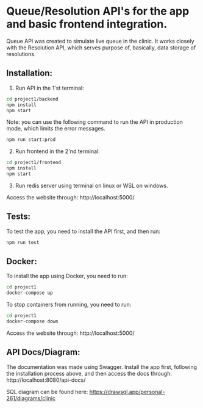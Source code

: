 # Queue/Resolution API's for the app and basic frontend integration.

Queue API was created to simulate live queue in the clinic. It works closely with the Resolution API, which serves purpose of, basically, data storage of resolutions.

## Installation:

1. Run API in the 1'st terminal:

```sh
cd project1/backend
npm install
npm start
```

Note: you can use the following command to run the API in production mode, which limits the error messages.

```sh
npm run start:prod
```

2. Run frontend in the 2'nd terminal:

```sh
cd project1/frontend
npm install
npm start
```

3. Run redis server using terminal on linux or WSL on windows.

Access the website through:
http://localhost:5000/

## Tests:

To test the app, you need to install the API first, and then run:

```sh
npm run test
```

## Docker:

To install the app using Docker, you need to run:

```sh
cd project1
docker-compose up
```

To stop containers from running, you need to run:

```sh
cd project1
docker-compose down
```

Access the website through:
http://localhost:5000/

## API Docs/Diagram:

The documentation was made using Swagger. Install the app first, following the installation process above, and then access the docs through:
http://localhost:8080/api-docs/

SQL diagram can be found here:
https://drawsql.app/personal-261/diagrams/clinic
